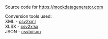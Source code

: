 Source code for <a href="https://mockdatagenerator.com">https://mockdatagenerator.com</a>

Conversion tools used:<br>
XML - <a href='http://www.jens-goedeke.eu/tools/csv2xml'>csv2xml</a><br>
XLSX - <a href='https://gitlab.com/DerLinkshaender/csv2xlsx'>csv2xlsx</a><br>
JSON - <a href='https://www.npmjs.com/package/csvtojson'>csvtojson</a><br>
